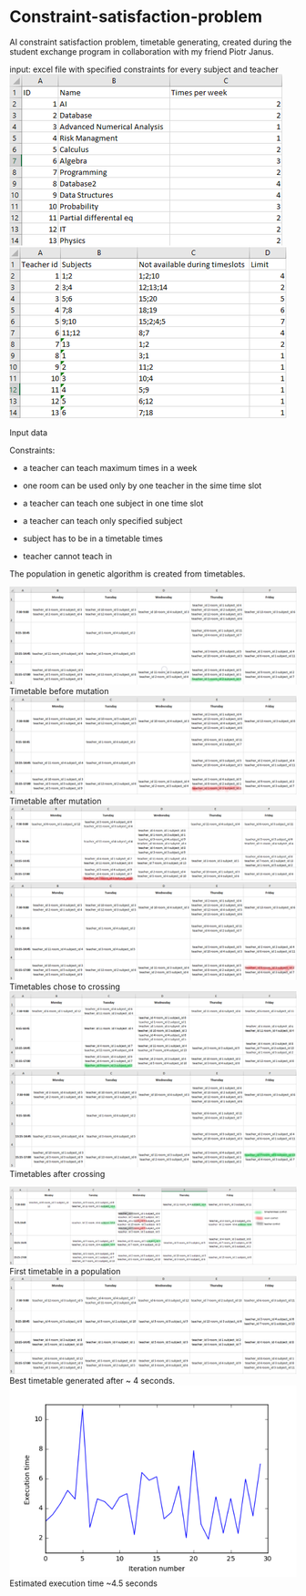 # Constraint-satisfaction-problem
AI constraint satisfaction problem, timetable generating, created during the student exchange program in collaboration with my friend Piotr Janus. 

input: excel file with specified constraints for every subject and teacher  
![](https://github.com/matbarPL/Constraint-satisfaction-problem/blob/master/subjects.png)
![](https://github.com/matbarPL/Constraint-satisfaction-problem/blob/master/teachers.png)

Input data

Constraints:

 - a teacher can teach maximum <limit> times in a week 

 - one room can be used only by one teacher in the sime time slot

 - a teacher can teach one subject in one time slot

 - a teacher can teach only specified subject

 - subject has to be in a timetable <timesPerWeek> times
  
 - teacher cannot teach in <notAvaialableHours>

The population in genetic algorithm is created from timetables.

![](https://github.com/matbarPL/Constraint-satisfaction-problem/blob/master/mut0.png)
Timetable before mutation
![](https://github.com/matbarPL/Constraint-satisfaction-problem/blob/master/mut.png)
Timetable after mutation
![](https://github.com/matbarPL/Constraint-satisfaction-problem/blob/master/cross1.png)
![](https://github.com/matbarPL/Constraint-satisfaction-problem/blob/master/cross2.png)
Timetables chose to crossing
![](https://github.com/matbarPL/Constraint-satisfaction-problem/blob/master/aftercross.png)
![](https://github.com/matbarPL/Constraint-satisfaction-problem/blob/master/aftercross2.png)
Timetables after crossing

![](https://github.com/matbarPL/Constraint-satisfaction-problem/blob/master/first.png)
First timetable in a population
![](https://github.com/matbarPL/Constraint-satisfaction-problem/blob/master/best.png)
Best timetable generated after ~ 4 seconds.
![](https://github.com/matbarPL/Constraint-satisfaction-problem/blob/master/specExWithoutCross.png)
Estimated execution time ~4.5 seconds
